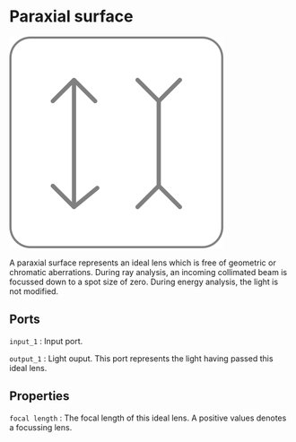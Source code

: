 # Paraxial surface

![Paraxial icon](../images/icons/node_paraxial.svg)

A paraxial surface represents an ideal lens which is free of geometric or chromatic aberrations. During ray analysis, an incoming collimated beam is focussed down to a spot size of zero. During energy analysis, the light is not modified.

## Ports

`input_1`
: Input port.

`output_1`
: Light ouput. This port represents the light having passed this ideal lens.

## Properties

`focal length`
: The focal length of this ideal lens. A positive values denotes a focussing lens.
